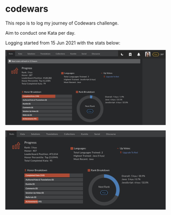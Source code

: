 # codewars
This repo is to log my journey of Codewars challenge. 

Aim to conduct one Kata per day.

Logging started from 15 Jun 2021 with the stats below:

![codewar_starting_stats](https://github.com/tomokawaguchi/codewars/blob/master/codewars_starting_stat_15Jun2021.png)

![codewar_updates_30Jun2021](https://github.com/tomokawaguchi/codewars/blob/master/codewars_30Jun2021.png)


